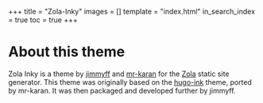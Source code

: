 +++
title = "Zola-Inky"
images = []
template = "index.html"
in_search_index = true
toc = true
+++

# About this theme

Zola Inky is a theme by [jimmyff](https://github.com/jimmyff) and [mr-karan](https://github.com/mr-karan) for the [Zola](https://www.getzola.org/) static site generator. This theme was originally based on the [hugo-ink](https://github.com/knadh/hugo-ink) theme, ported by mr-karan. It was then packaged and developed further by jimmyff.
